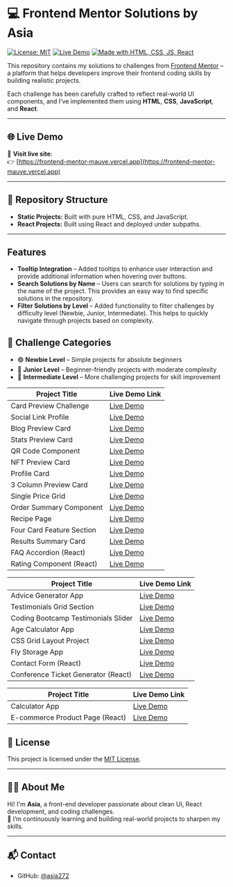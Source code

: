 # 💻 Frontend Mentor Solutions by Asia

[![License: MIT](https://img.shields.io/badge/License-MIT-blue.svg)](LICENSE)
[![Live Demo](https://img.shields.io/badge/Live-Demo-green.svg)](https://frontend-mentor-mauve.vercel.app)
[![Made with HTML, CSS, JS, React](https://img.shields.io/badge/Techs-HTML%2FCSS%2FJS%2FReact-blue)](https://github.com/asia272/Frontend-Mentor)

This repository contains my solutions to challenges from [Frontend Mentor](https://www.frontendmentor.io/) – a platform that helps developers improve their frontend coding skills by building realistic projects.

Each challenge has been carefully crafted to reflect real-world UI components, and I’ve implemented them using **HTML**, **CSS**, **JavaScript**, and **React**.

---

## 🌐 Live Demo

🔗 **Visit live site**:  
👉 [https://frontend-mentor-mauve.vercel.app](https://frontend-mentor-mauve.vercel.app)

---

## 📁 Repository Structure

- **Static Projects:** Built with pure HTML, CSS, and JavaScript.
- **React Projects:** Built using React and deployed under subpaths.

---


##  Features  
- **Tooltip Integration** – Added tooltips to enhance user interaction and provide additional information when hovering over buttons.  
- **Search Solutions by Name** – Users can search for solutions by typing in the name of the project. This provides an easy way to find specific solutions in the repository.  
- **Filter Solutions by Level** – Added functionality to filter challenges by difficulty level (Newbie, Junior, Intermediate). This helps to quickly navigate through projects based on complexity.

## 📌 Challenge Categories  
- 🟢 **Newbie Level** – Simple projects for absolute beginners  
- 🔵 **Junior Level** – Beginner-friendly projects with moderate complexity  
- 🔴 **Intermediate Level** – More challenging projects for skill improvement  

| Project Title             | Live Demo Link                                                                                                     |
| ------------------------- | ------------------------------------------------------------------------------------------------------------------ |
| Card Preview Challenge    | [Live Demo](https://frontend-mentor-mauve.vercel.app/static-projects/newbie/product-preview-card-component-main/)  |
| Social Link Profile       | [Live Demo](https://frontend-mentor-mauve.vercel.app/static-projects/newbie/social-links-profile-main/)            |
| Blog Preview Card         | [Live Demo](https://frontend-mentor-mauve.vercel.app/static-projects/newbie/blog-preview-card-main/)               |
| Stats Preview Card        | [Live Demo](https://frontend-mentor-mauve.vercel.app/static-projects/newbie/stats-preview-card-component-main/)    |
| QR Code Component         | [Live Demo](https://frontend-mentor-mauve.vercel.app/static-projects/newbie/qr-code-component-main/)               |
| NFT Preview Card          | [Live Demo](https://frontend-mentor-mauve.vercel.app/static-projects/newbie/nft-preview-card-component-main/)      |
| Profile Card              | [Live Demo](https://frontend-mentor-mauve.vercel.app/static-projects/newbie/profile-card-component-main/)          |
| 3 Column Preview Card     | [Live Demo](https://frontend-mentor-mauve.vercel.app/static-projects/newbie/3-column-preview-card-component-main/) |
| Single Price Grid         | [Live Demo](https://frontend-mentor-mauve.vercel.app/static-projects/newbie/single-price-grid-component-master/)   |
| Order Summary Component   | [Live Demo](https://frontend-mentor-mauve.vercel.app/static-projects/newbie/order-summary-component-main/)         |
| Recipe Page               | [Live Demo](https://frontend-mentor-mauve.vercel.app/static-projects/newbie/recipe-page-main/)                     |
| Four Card Feature Section | [Live Demo](https://frontend-mentor-mauve.vercel.app/static-projects/newbie/four-card-feature-section-master/)     |
| Results Summary Card      | [Live Demo](https://frontend-mentor-mauve.vercel.app/static-projects/newbie/results-summary-component-main/)       |
| FAQ Accordion (React)     | [Live Demo](https://frontend-mentor-mauve.vercel.app/react-projects/newbie/faq-accordion/)                         |
| Rating Component (React)  | [Live Demo](https://frontend-mentor-mauve.vercel.app/react-projects/newbie/interactive-rating-component/)          |

| Project Title                       | Live Demo Link                                                                                                           |
| ----------------------------------- | ------------------------------------------------------------------------------------------------------------------------ |
| Advice Generator App                | [Live Demo](https://frontend-mentor-mauve.vercel.app/static-projects/junior/advice-generator-app-main/)                  |
| Testimonials Grid Section           | [Live Demo](https://frontend-mentor-mauve.vercel.app/static-projects/junior/testimonials-grid-section-main/)             |
| Coding Bootcamp Testimonials Slider | [Live Demo](https://frontend-mentor-mauve.vercel.app/static-projects/junior/coding-bootcamp-testimonials-slider-master/) |
| Age Calculator App                  | [Live Demo](https://frontend-mentor-mauve.vercel.app/static-projects/junior/age-calculator-app-main/)                    |
| CSS Grid Layout Project             | [Live Demo](https://frontend-mentor-mauve.vercel.app/static-projects/junior/bento-grid-main/)                            |
| Fly Storage App                     | [Live Demo](https://frontend-mentor-mauve.vercel.app/static-projects/junior/fylo-data-storage-component-master/)         |
| Contact Form (React)                | [Live Demo](https://frontend-mentor-mauve.vercel.app/react-projects/junior/contact-form/)                                |
| Conference Ticket Generator (React) | [Live Demo](https://frontend-mentor-mauve.vercel.app/react-projects/junior/conference-ticket-generator/)                 |

| Project Title                   | Live Demo Link                                                                                             |
| ------------------------------- | ---------------------------------------------------------------------------------------------------------- |
| Calculator App                  | [Live Demo](https://frontend-mentor-mauve.vercel.app/static-projects/intermediate/calculator-app-main/)    |
| E-commerce Product Page (React) | [Live Demo](https://frontend-mentor-mauve.vercel.app/react-projects/intermediate/e-commerce-product-page/) |

## 📜 License

This project is licensed under the [MIT License](LICENSE).

---

## 🙋‍♀️ About Me

Hi! I'm **Asia**, a front-end developer passionate about clean UI, React development, and coding challenges.  
🌱 I’m continuously learning and building real-world projects to sharpen my skills.

---

## 📬 Contact

- GitHub: [@asia272](https://github.com/asia272)


